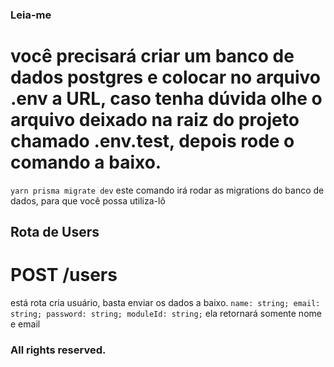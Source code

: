### Leia-me

# você precisará criar um banco de dados postgres e colocar no arquivo .env a URL, caso tenha dúvida olhe o arquivo deixado na raiz do projeto chamado .env.test, depois rode o comando a baixo.

`yarn prisma migrate dev` este comando irá rodar as migrations do banco de dados, para que você possa utiliza-lô

## Rota de Users

# POST /users

está rota cria usuário, basta enviar os dados a baixo.
`name: string; email: string; password: string; moduleId: string;`
ela retornará somente nome e email

### All rights reserved.
